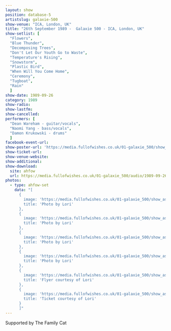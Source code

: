 ```yaml
---
layout: show
position: database-5
artistslug: galaxie-500
show-venue: "ICA, London, UK"
title: "26th September 1989 -  Galaxie 500 - ICA, London, UK"
show-setlist: [
  "Flowers",
  "Blue Thunder",
  "Decomposing Trees",
  "Don't Let Our Youth Go to Waste",
  "Temperature's Rising",
  "Snowstorm",
  "Plastic Bird",
  "When Will You Come Home",
  "Ceremony",
  "Tugboat",
  "Rain"
  ]
show-date: 1989-09-26
category: 1989
show-radio:
show-lastfm:
show-cancelled:
performers: [
  "Dean Wareham - guitar/vocals",
  "Naomi Yang - bass/vocals",
  "Damon Krukowski - drums"
  ]
facebook-event-url:
show-poster-url: 'https://media.fullofwishes.co.uk/01-galaxie_500/show_assets/1989-09-26/19890926_flyer_lori.jpg'
show-ticket-url:
show-venue-website:
show-additional:
show-download:
  site: ahfow
  url: https://media.fullofwishes.co.uk/01-galaxie_500/audio/1989-09-26-galaxie-500-london.zip
photos:
  - type: ahfow-set
    data: "[
      {
        image: 'https://media.fullofwishes.co.uk/01-galaxie_500/show_assets/1989-09-26/19890926_dean1_lori.jpg',
        title: 'Photo by Lori'
      },
      {
        image: 'https://media.fullofwishes.co.uk/01-galaxie_500/show_assets/1989-09-26/19890926_dean2_lori.jpg',
        title: 'Photo by Lori'
      },
      {
        image: 'https://media.fullofwishes.co.uk/01-galaxie_500/show_assets/1989-09-26/19890926_naomi1_lori.jpg',
        title: 'Photo by Lori'
      },
      {
        image: 'https://media.fullofwishes.co.uk/01-galaxie_500/show_assets/1989-09-26/19890926_naomi2_lori.jpg',
        title: 'Photo by Lori'
      },
      {
        image: 'https://media.fullofwishes.co.uk/01-galaxie_500/show_assets/1989-09-26/19890926_flyer_lori.jpg',
        title: 'Flyer courtesy of Lori'
      },
      {
        image: 'https://media.fullofwishes.co.uk/01-galaxie_500/show_assets/1989-09-26/19890926_ticket_lori.jpg',
        title: 'Ticket courtesy of Lori'
      }
      ]"
---
```

Supported by The Family Cat
